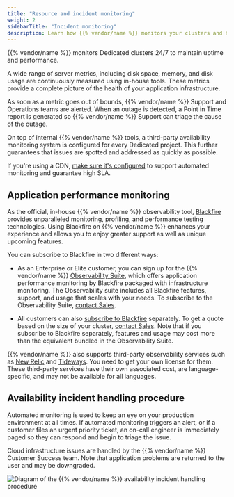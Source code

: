 ```yaml
---
title: "Resource and incident monitoring"
weight: 2
sidebarTitle: "Incident monitoring"
description: Learn how {{% vendor/name %}} monitors your clusters and handles availability incidents. 
---
```


{{% vendor/name %}} monitors Dedicated clusters 24/7 to maintain uptime and performance.

A wide range of server metrics, including disk space, memory, and disk usage are continuously measured using in-house tools.
These metrics provide a complete picture of the health of your application infrastructure.

As soon as a metric goes out of bounds, {{% vendor/name %}} Support and Operations teams are alerted.
When an outage is detected, a Point in Time report is generated
so {{% vendor/name %}} Support can triage the cause of the outage.

On top of internal {{% vendor/name %}} tools,
a third-party availability monitoring system is configured for every Dedicated project.
This further guarantees that issues are spotted and addressed as quickly as possible.

If you're using a CDN, [make sure it's configured](/domains/cdn/_index.md#configure-your-cdn-to-support-high-sla)
to support automated monitoring and guarantee high SLA.

## Application performance monitoring

As the official, in-house {{% vendor/name %}} observability tool, [Blackfire](/increase-observability/integrate-observability/blackfire.md) provides unparalleled monitoring, profiling, and performance testing technologies.
Using Blackfire on {{% vendor/name %}} enhances your experience
and allows you to enjoy greater support as well as unique upcoming features.

You can subscribe to Blackfire in two different ways:

- As an Enterprise or Elite customer,
  you can sign up for the {{% vendor/name %}} [Observability Suite](https://platform.sh/features/observability-suite/),
  which offers application performance monitoring by Blackfire packaged with infrastructure monitoring.
  The Observability suite includes all Blackfire features, support, and usage that scales with your needs.
  To subscribe to the Observability Suite, [contact Sales](https://platform.sh/contact/).

- All customers can also [subscribe to Blackfire](https://www.blackfire.io/pricing) separately.
  To get a quote based on the size of your cluster, [contact Sales](https://platform.sh/contact/).
  Note that if you subscribe to Blackfire separately,
  features and usage may cost more than the equivalent bundled in the Observability Suite.

{{% vendor/name %}} also supports third-party observability services
such as [New Relic](/increase-observability/integrate-observability/new-relic/_index.md)
and [Tideways](/increase-observability/integrate-observability/tideways.md).
You need to get your own license for them.
These third-party services have their own associated cost,
are language-specific, and may not be available for all languages.

## Availability incident handling procedure

Automated monitoring is used to keep an eye on your production environment at all times.
If automated monitoring triggers an alert, or if a customer files an urgent priority ticket,
an on-call engineer is immediately paged so they can respond and begin to triage the issue.

Cloud infrastructure issues are handled by the {{% vendor/name %}} Customer Success team.
Note that application problems are returned to the user and may be downgraded.

![Diagram of the {{% vendor/name %}} availability incident handling procedure](/images/dedicated/incident-monitoring.svg "0.4")